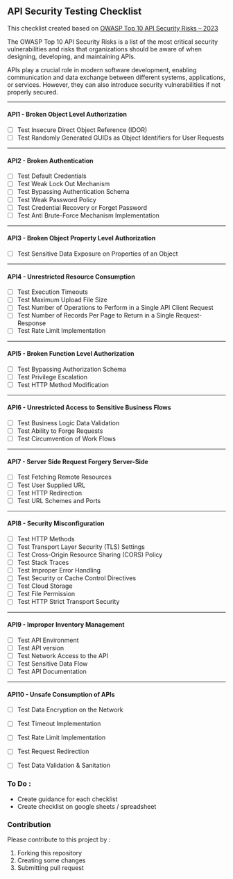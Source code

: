 ## API Security Testing Checklist

This checklist created based on [OWASP Top 10 API Security Risks – 2023](https://owasp.org/API-Security/editions/2023/en/0x11-t10/) 

The OWASP Top 10 API Security Risks is a list of the most critical security vulnerabilities and risks that organizations should be aware of when designing, developing, and maintaining APIs. 

APIs play a crucial role in modern software development, enabling communication and data exchange between different systems, applications, or services. However, they can also introduce security vulnerabilities if not properly secured.

---
#### API1 - Broken Object Level Authorization

- [ ] Test Insecure Direct Object Reference (IDOR)
- [ ] Test Randomly Generated GUIDs as Object
Identifiers for User Requests
 
---
#### API2 - Broken Authentication
- [ ] Test Default Credentials
- [ ] Test Weak Lock Out Mechanism
- [ ] Test Bypassing Authentication Schema
- [ ] Test Weak Password Policy
- [ ] Test Credential Recovery or Forget Password
- [ ] Test Anti Brute-Force Mechanism Implementation

---
#### API3 - Broken Object Property Level Authorization
- [ ] Test Sensitive Data Exposure on Properties of an Object 
---

#### API4 - Unrestricted Resource Consumption
- [ ] Test Execution Timeouts
- [ ] Test Maximum Upload File Size
- [ ] Test Number of Operations to Perform in a Single API Client Request
- [ ] Test Number of Records Per Page to Return in a Single Request-Response
- [ ] Test Rate Limit Implementation
---

#### API5 - Broken Function Level Authorization
- [ ] Test Bypassing Authorization Schema
- [ ] Test Privilege Escalation
- [ ] Test HTTP Method Modification
---
#### API6 - Unrestricted Access to Sensitive Business Flows
- [ ] Test Business Logic Data Validation
- [ ] Test Ability to Forge Requests
- [ ] Test Circumvention of Work Flows
---
#### API7 - Server Side Request Forgery	Server-Side
- [ ] Test Fetching Remote Resources
- [ ] Test User Supplied URL
- [ ] Test HTTP Redirection
- [ ] Test URL Schemes and Ports
---
#### API8 - Security Misconfiguration
- [ ] Test HTTP Methods
- [ ] Test Transport Layer Security (TLS) Settings
- [ ] Test Cross-Origin Resource Sharing (CORS) Policy
- [ ] Test Stack Traces
- [ ] Test Improper Error Handling
- [ ] Test Security or Cache Control Directives
- [ ] Test Cloud Storage
- [ ] Test File Permission
- [ ] Test HTTP Strict Transport Security

---
#### API9 - Improper Inventory Management
- [ ] Test API Environment
- [ ] Test API version
- [ ] Test Network Access to the API
- [ ] Test Sensitive Data Flow
- [ ] Test API Documentation

---
#### API10 - Unsafe Consumption of APIs
- [ ] Test Data Encryption on the Network
- [ ] Test Timeout Implementation
- [ ] Test Rate Limit Implementation
- [ ] Test Request Redirection
- [ ] Test Data Validation & Sanitation


### To Do : 

- Create guidance for each checklist
- Create checklist on google sheets / spreadsheet

### Contribution

Please contribute to this project by :
1. Forking this repository
2. Creating some changes
3. Submitting pull request

